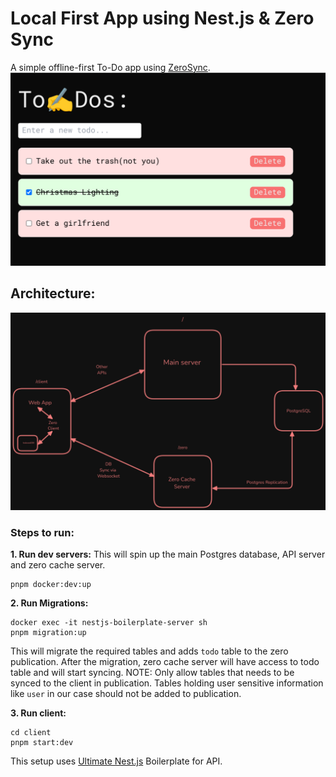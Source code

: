 # Local First App using Nest.js & Zero Sync

A simple offline-first To-Do app using [ZeroSync](https://zero.rocicorp.dev/).
![Screenshot Sample](sc.png)

## Architecture:

![Architecture](architecture.png)

### Steps to run:

**1. Run dev servers:**
This will spin up the main Postgres database, API server and zero cache server.

```
pnpm docker:dev:up
```

**2. Run Migrations:**

```
docker exec -it nestjs-boilerplate-server sh
pnpm migration:up
```

This will migrate the required tables and adds `todo` table to the zero publication. After the migration, zero cache server will have access to todo table and will start syncing.
NOTE: Only allow tables that needs to be synced to the client in publication. Tables holding user sensitive information like `user` in our case should not be added to publication.

**3. Run client:**

```
cd client
pnpm start:dev
```

This setup uses [Ultimate Nest.js](https://github.com/niraj-khatiwada/ultimate-nestjs-boilerplate) Boilerplate for API.
